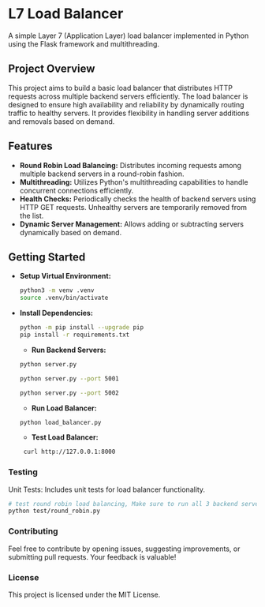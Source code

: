 # L7 Load Balancer

A simple Layer 7 (Application Layer) load balancer implemented in Python using the Flask framework and multithreading.

## Project Overview

This project aims to build a basic load balancer that distributes HTTP requests across multiple backend servers efficiently. The load balancer is designed to ensure high availability and reliability by dynamically routing traffic to healthy servers. It provides flexibility in handling server additions and removals based on demand.

## Features

- **Round Robin Load Balancing:** Distributes incoming requests among multiple backend servers in a round-robin fashion.
- **Multithreading:** Utilizes Python's multithreading capabilities to handle concurrent connections efficiently.
- **Health Checks:** Periodically checks the health of backend servers using HTTP GET requests. Unhealthy servers are temporarily removed from the list.
- **Dynamic Server Management:** Allows adding or subtracting servers dynamically based on demand.

## Getting Started

- **Setup Virtual Environment:**
  ```bash
  python3 -m venv .venv
  source .venv/bin/activate
  ```
- **Install Dependencies:**

  ```bash
  python -m pip install --upgrade pip
  pip install -r requirements.txt
  ```

  - **Run Backend Servers:**

  ```bash
  python server.py
  ```

  ```bash
  python server.py --port 5001
  ```

  ```bash
  python server.py --port 5002
  ```

  - **Run Load Balancer:**

  ```bash
  python load_balancer.py
  ```

  - **Test Load Balancer:**

  ```bash
   curl http://127.0.0.1:8000
  ```

### Testing

Unit Tests: Includes unit tests for load balancer functionality.

```bash
# test round robin load balancing, Make sure to run all 3 backend servers first
python test/round_robin.py
```

### Contributing

Feel free to contribute by opening issues, suggesting improvements, or submitting pull requests. Your feedback is valuable!

### License

This project is licensed under the MIT License.

